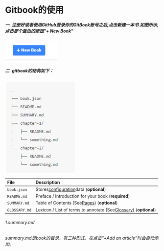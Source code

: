 # Gitbook的使用

##### 一. 注册好或者使用GitHub登录你的GitBook账号之后,点击新建一本书.如图所示,点击那个蓝色的按钮"+ New Book"

![](/assets/import.png)

##### 二 .gitbook的结构如下：

![](/assets/import2.png)

| **File** | **Description** |
| :--- | :--- |
| `book.json` | Stores[configuration](https://toolchain.gitbook.com/config.html)data \(**optional**\) |
| `README.md` | Preface / Introduction for your book \(**required**\) |
| `SUMMARY.md` | Table of Contents \(See[Pages](https://toolchain.gitbook.com/pages.html)\) \(**optional**\) |
| `GLOSSARY.md` | Lexicon / List of terms to annotate \(See[Glossary](https://toolchain.gitbook.com/lexicon.html)\) \(**optional**\) |

###### 1.summary.md

###### summary.md是book的目录，有三种形式，在点击“+Add an article”时会自动添加。



